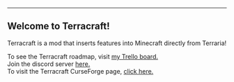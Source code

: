 -------------------------------
Welcome to Terracraft!
-------------------------------

Terracraft is a mod that inserts features into Minecraft directly from Terraria!

To see the Terracraft roadmap, visit [my Trello board.](https://trello.com/b/HQ1gOyXJ/terracraft)  
Join the discord server [here.](https://discord.gg/Yb6z22c)  
To visit the Terracraft CurseForge page, [click here.](https://www.curseforge.com/minecraft/mc-mods/terracraftrewrite)  
